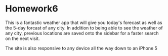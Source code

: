 # Homework6

This is a fantastic weather app that will give you today's forecast as well as the 5-day forcast of any city. In addition to being able to see the weather of any city, previous locations are saved onto the sidebar for a faster search on the next visit. 

The site is also responsive to any device all the way down to an iPhone 5

